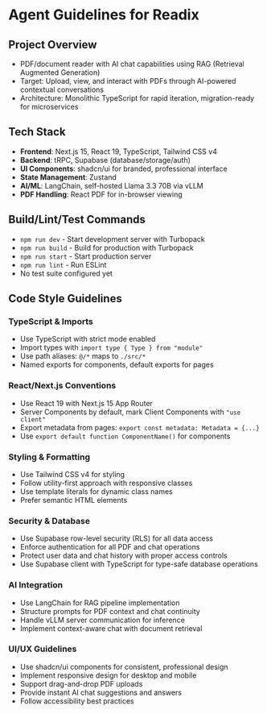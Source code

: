 # Agent Guidelines for Readix

## Project Overview
- PDF/document reader with AI chat capabilities using RAG (Retrieval Augmented Generation)
- Target: Upload, view, and interact with PDFs through AI-powered contextual conversations
- Architecture: Monolithic TypeScript for rapid iteration, migration-ready for microservices

## Tech Stack
- **Frontend**: Next.js 15, React 19, TypeScript, Tailwind CSS v4
- **Backend**: tRPC, Supabase (database/storage/auth)
- **UI Components**: shadcn/ui for branded, professional interface
- **State Management**: Zustand
- **AI/ML**: LangChain, self-hosted Llama 3.3 70B via vLLM
- **PDF Handling**: React PDF for in-browser viewing

## Build/Lint/Test Commands
- `npm run dev` - Start development server with Turbopack
- `npm run build` - Build for production with Turbopack  
- `npm run start` - Start production server
- `npm run lint` - Run ESLint
- No test suite configured yet

## Code Style Guidelines

### TypeScript & Imports
- Use TypeScript with strict mode enabled
- Import types with `import type { Type } from "module"`
- Use path aliases: `@/*` maps to `./src/*`
- Named exports for components, default exports for pages

### React/Next.js Conventions
- Use React 19 with Next.js 15 App Router
- Server Components by default, mark Client Components with `"use client"`
- Export metadata from pages: `export const metadata: Metadata = {...}`
- Use `export default function ComponentName()` for components

### Styling & Formatting
- Use Tailwind CSS v4 for styling
- Follow utility-first approach with responsive classes
- Use template literals for dynamic class names
- Prefer semantic HTML elements

### Security & Database
- Use Supabase row-level security (RLS) for all data access
- Enforce authentication for all PDF and chat operations
- Protect user data and chat history with proper access controls
- Use Supabase client with TypeScript for type-safe database operations

### AI Integration
- Use LangChain for RAG pipeline implementation
- Structure prompts for PDF context and chat continuity
- Handle vLLM server communication for inference
- Implement context-aware chat with document retrieval

### UI/UX Guidelines
- Use shadcn/ui components for consistent, professional design
- Implement responsive design for desktop and mobile
- Support drag-and-drop PDF uploads
- Provide instant AI chat suggestions and answers
- Follow accessibility best practices